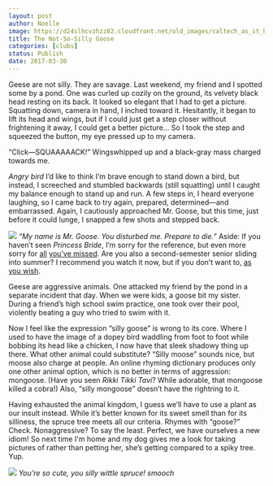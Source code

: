 ```yaml
---
layout: post
author: Noelle
image: https://d24slhcvzhzz82.cloudfront.net/old_images/caltech_as_it_happens/6a0105349b8251970b01b7c8e28d93970b.jpg
title: The Not-So-Silly Goose
categories: [clubs]
status: Publish
date: 2017-03-30
---
```


Geese are not silly. They are savage. Last weekend, my friend and I spotted some by a pond. One was curled up cozily on the ground, its velvety black head resting on its back. It looked so elegant that I had to get a picture. Squatting down, camera in hand, I inched toward it. Hesitantly, it began to lift its head and wings, but if I could just get a step closer without frightening it away, I could get a better picture… So I took the step and squeezed the button, my eye pressed up to my camera.

“Click—SQUAAAAACK!” Wingswhipped up and a black-gray mass charged towards me.

*Angry bird*
I’d like to think I’m brave enough to stand down a bird, but instead, I screeched and stumbled backwards (still squatting) until I caught my balance enough to stand up and run. A few steps in, I heard everyone laughing, so I came back to try again, prepared, determined—and embarrassed. Again, I cautiously approached Mr. Goose, but this time, just before it could lunge, I snapped a few shots and stepped back.


![](https://d24slhcvzhzz82.cloudfront.net/old_images/6a0105349b8251970b01b7c8e28d95970b-800wi.jpg)
*“My name is Mr. Goose. You disturbed me. Prepare to die.”*
Aside: If you haven’t seen *Princess Bride*, I’m sorry for the reference, but even more sorry for [all](https://www.youtube.com/watch?v=6JGp7Meg42U) [you’ve missed](https://www.youtube.com/watch?v=OHVjs4aobqs). Are you also a second-semester senior sliding into summer? I recommend you watch it now, but if you don’t want to, [as you wish](https://www.youtube.com/watch?v=baH16TT1tLs).

Geese are aggressive animals. One attacked my friend by the pond in a separate incident that day. When we were kids, a goose bit my sister. During a friend’s high school swim practice, one took over their pool, violently beating a guy who tried to swim with it.

Now I feel like the expression “silly goose” is wrong to its core. Where I used to have the image of a dopey bird waddling from foot to foot while bobbing its head like a chicken, I now have that sleek shadowy thing up there. What other animal could substitute? “Silly moose” sounds nice, but moose also charge at people. An online rhyming dictionary produces only one other animal option, which is no better in terms of aggression: mongoose. (Have you seen *Rikki Tikki Tavi*? While adorable, that mongoose killed a cobra!) Also, “silly mongoose” doesn’t have the rightring to it.

Having exhausted the animal kingdom, I guess we’ll have to use a plant as our insult instead. While it’s better known for its sweet smell than for its silliness, the spruce tree meets all our criteria. Rhymes with “goose?” Check. Nonaggressive? To say the least. Perfect, we have ourselves a new idiom! So next time I'm home and my dog gives me a look for taking pictures of rather than petting her, she’s getting compared to a spiky tree. Yup.


![](https://d24slhcvzhzz82.cloudfront.net/old_images/caltech_as_it_happens/6a0105349b8251970b01b7c8e28e26970b.jpg)
*You’re so cute, you silly wittle spruce! *smooch**
